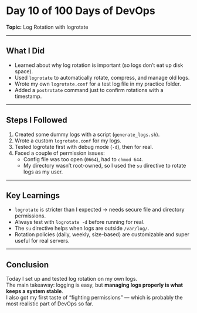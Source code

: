 # Day 10 of 100 Days of DevOps
**Topic:** Log Rotation with logrotate  

---

## What I Did
- Learned about why log rotation is important (so logs don’t eat up disk space).  
- Used `logrotate` to automatically rotate, compress, and manage old logs.  
- Wrote my own `logrotate.conf` for a test log file in my practice folder.  
- Added a `postrotate` command just to confirm rotations with a timestamp.  

---

## Steps I Followed
1. Created some dummy logs with a script (`generate_logs.sh`).  
2. Wrote a custom `logrotate.conf` for my logs.  
3. Tested logrotate first with debug mode (`-d`), then for real.  
4. Faced a couple of permission issues:
   - Config file was too open (`0664`), had to `chmod 644`.  
   - My directory wasn’t root-owned, so I used the `su` directive to rotate logs as my user.  

---

## Key Learnings
- `logrotate` is stricter than I expected → needs secure file and directory permissions.  
- Always test with `logrotate -d` before running for real.  
- The `su` directive helps when logs are outside `/var/log/`.  
- Rotation policies (daily, weekly, size-based) are customizable and super useful for real servers.  

---

## Conclusion
Today I set up and tested log rotation on my own logs.  
The main takeaway: logging is easy, but **managing logs properly is what keeps a system stable**.  
I also got my first taste of “fighting permissions” — which is probably the most realistic part of DevOps so far.  
